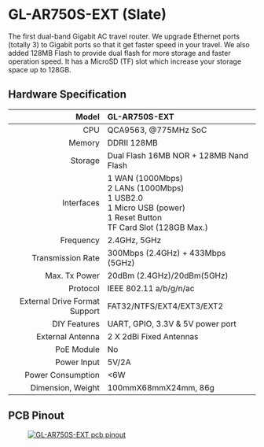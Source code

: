 #  GL-AR750S-EXT (Slate)

The first dual-band Gigabit AC travel router. We upgrade Ethernet ports (totally 3) to Gigabit ports so that it get faster speed in your travel. We also added 128MB  Flash to provide dual flash for more storage and faster operation speed. It has a MicroSD (TF) slot which increase your storage space up to 128GB. 

## Hardware Specification

|                         Model | GL-AR750S-EXT                                                |
| ----------------------------: | :----------------------------------------------------------- |
|                           CPU | QCA9563, @775MHz SoC                                         |
|                        Memory | DDRII 128MB                                                  |
|                       Storage | Dual Flash 16MB NOR + 128MB Nand Flash                       |
|                    Interfaces | 1 WAN (1000Mbps)<br>2 LANs (1000Mbps)<br>1 USB2.0<br>1 Micro USB (power)<br>1 Reset Button<br>TF Card Slot (128GB Max.) |
|                     Frequency | 2.4GHz, 5GHz                                                 |
|             Transmission Rate | 300Mbps (2.4GHz) + 433Mbps (5GHz)                            |
|                 Max. Tx Power | 20dBm (2.4GHz)/20dBm(5GHz)                                   |
|                      Protocol | IEEE 802.11 a/b/g/n/ac                                       |
| External Drive Format Support | FAT32/NTFS/EXT4/EXT3/EXT2                                    |
|                  DIY Features | UART, GPIO, 3.3V & 5V power port                             |
|              External Antenna | 2 X 2dBi Fixed Antennas                                      |
|                    PoE Module | No                                                           |
|                   Power Input | 5V/2A                                                        |
|             Power Consumption | <6W                                                          |
|             Dimension, Weight | 100mmX68mmX24mm, 86g                                         |

## PCB Pinout

<div class="gl-lightbox" itemscope itemtype="http://schema.org/ImageGallery">
  <figure itemprop="associatedMedia" itemscope itemtype="http://schema.org/ImageObject">
    <a href="https://static.gl-inet.com/docs/router/en/3/specification/ar750s/AR750S-V1.0-PINOUT-01.jpg" itemprop="contentUrl" data-size="1126x1066">
      <img src="https://static.gl-inet.com/docs/router/en/3/specification/ar750s/AR750S-V1.0-PINOUT-01.jpg" itemprop="thumbnail" alt="GL-AR750S-EXT pcb pinout" loading="lazy" />
    </a>
  </figure>
</div>

